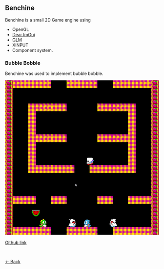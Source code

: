 
## Benchine

Benchine is a small 2D Game engine using 
- OpenGL
- [Dear ImGui](https://github.com/ocornut/imgui)
- [GLM](https://glm.g-truc.net/)
- XINPUT
- Component system.

### Bubble Bobble

Benchine was used to implement bubble bobble.

![BubbleBobble](../Images/BubbleBobble.png)

[Github link](https://github.com/DatTestBench/Benchine)

<br>

[<- Back](../index.md)
